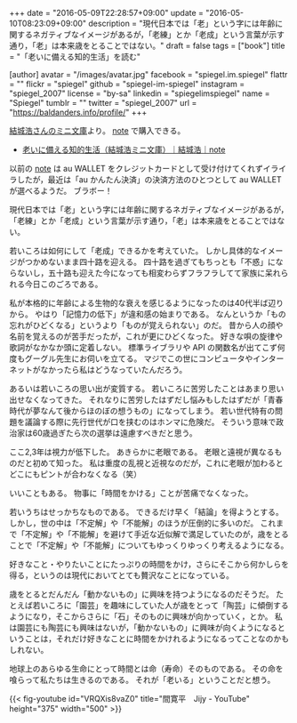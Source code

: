 +++
date = "2016-05-09T22:28:57+09:00"
update = "2016-05-10T08:23:09+09:00"
description = "現代日本では「老」という字には年齢に関するネガティブなイメージがあるが，「老練」とか「老成」という言葉が示す通り，「老」は本来歳をとることではない。"
draft = false
tags = ["book"]
title = "「老いに備える知的生活」を読む"

[author]
  avatar = "/images/avatar.jpg"
  facebook = "spiegel.im.spiegel"
  flattr = ""
  flickr = "spiegel"
  github = "spiegel-im-spiegel"
  instagram = "spiegel_2007"
  license = "by-sa"
  linkedin = "spiegelimspiegel"
  name = "Spiegel"
  tumblr = ""
  twitter = "spiegel_2007"
  url = "https://baldanders.info/profile/"
+++

[結城浩さんのミニ文庫](http://www.hyuki.com/mini/)より。
[note](https://note.mu/) で購入できる。

- [老いに備える知的生活（結城浩ミニ文庫）｜結城浩｜note](https://note.mu/hyuki/n/nc024927d233c)

以前の [note](https://note.mu/) は au WALLET をクレジットカードとして受け付けてくれずイライラしたが，最近は「au かんたん決済」の決済方法のひとつとして au WALLET が選べるようだ。
ブラボー！

現代日本では「老」という字には年齢に関するネガティブなイメージがあるが，「老練」とか「老成」という言葉が示す通り，「老」は本来歳をとることではない。

若いころは如何にして「老成」できるかを考えていた。
しかし具体的なイメージがつかめないまま四十路を迎える。
四十路を過ぎてもちっとも「不惑」にならないし，五十路も迎えた今になっても相変わらずフラフラしてて家族に呆れられる今日このごろである。

私が本格的に年齢による生物的な衰えを感じるようになったのは40代半ば辺りから。
やはり「記憶力の低下」が違和感の始まりである。
なんというか「もの忘れがひどくなる」というより「ものが覚えられない」のだ。
昔から人の顔や名前を覚えるのが苦手だったが，これが更にひどくなった。
好きな唄の旋律や歌詞がなかなか頭に定着しない。
標準ライブラリや API の関数名が出てこず何度もグーグル先生にお伺いを立てる。
マジでこの世にコンピュータやインターネットがなかったら私はどうなっていたんだろう。

あるいは若いころの思い出が変質する。
若いころに苦労したことはあまり思い出せなくなってきた。
それなりに苦労したはずだし悩みもしたはずだが「青春時代が夢なんて後からほのぼの想うもの」になってしまう。
若い世代特有の問題を議論する際に先行世代が口を挟むのはホンマに危険だ。
そういう意味で政治家は60歳過ぎたら次の選挙は遠慮すべきだと思う。

ここ2,3年は視力が低下した。
あきらかに老眼である。
老眼と遠視が異なるものだと初めて知った。
私は重度の乱視と近視なのだが，これに老眼が加わるとどこにもピントが合わなくなる（笑）

いいこともある。
物事に「時間をかける」ことが苦痛でなくなった。

若いうちはせっかちなものである。
できるだけ早く「結論」を得ようとする。
しかし，世の中は「不定解」や「不能解」のほうが圧倒的に多いのだ。
これまで「不定解」や「不能解」を避けて手近な近似解で満足していたのが，歳をとることで「不定解」や「不能解」についてもゆっくりゆっくり考えるようになる。

好きなこと・やりたいことにたっぷりの時間をかけ，さらにそこから何かしらを得る，というのは現代においてとても贅沢なことになっている。

歳をとるとだんだん「動かないもの」に興味を持つようになるのだそうだ。
たとえば若いころに「園芸」を趣味にしていた人が歳をとって「陶芸」に傾倒するようになり，そこからさらに「石」そのものに興味が向かっていく，とか。
私は園芸にも陶芸にも興味はないが，「動かないもの」に興味が向くようになるということは，それだけ好きなことに時間をかけれるようになるってことなのかもしれない。

地球上のあらゆる生命にとって時間とは命（寿命）そのものである。
その命を喰らって私たちは生きるのである。
それが「老いる」ということだと想う。

{{< fig-youtube id="VRQXis8vaZ0" title="間寛平　Jijy - YouTube" height="375" width="500" >}}
